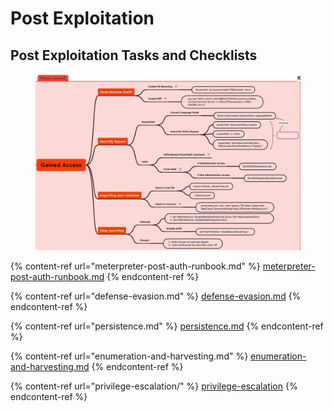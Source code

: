 # Post Exploitation

## Post Exploitation Tasks and Checklists

<figure><img src="../../../.gitbook/assets/image (5).png" alt=""><figcaption></figcaption></figure>

{% content-ref url="meterpreter-post-auth-runbook.md" %}
[meterpreter-post-auth-runbook.md](meterpreter-post-auth-runbook.md)
{% endcontent-ref %}

{% content-ref url="defense-evasion.md" %}
[defense-evasion.md](defense-evasion.md)
{% endcontent-ref %}

{% content-ref url="persistence.md" %}
[persistence.md](persistence.md)
{% endcontent-ref %}

{% content-ref url="enumeration-and-harvesting.md" %}
[enumeration-and-harvesting.md](enumeration-and-harvesting.md)
{% endcontent-ref %}

{% content-ref url="privilege-escalation/" %}
[privilege-escalation](privilege-escalation/)
{% endcontent-ref %}

